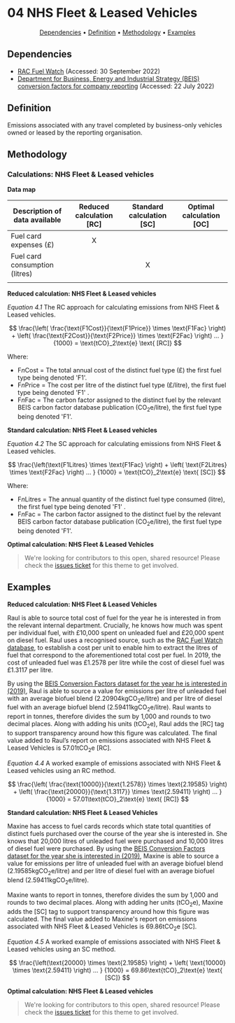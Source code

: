 # 04 NHS Fleet & Leased Vehicles

<p align="center">
  <a href="#dependencies">Dependencies</a> •
  <a href="#definition">Definition</a> •
  <a href="#methodology">Methodology</a> •
  <a href="#examples">Examples</a>
</p>

## Dependencies

* [RAC Fuel Watch](https://www.rac.co.uk/drive/advice/fuel-watch/) (Accessed: 30 September 2022)
* [Department for Business, Energy and Industrial Strategy (BEIS) conversion factors for company reporting](https://www.gov.uk/government/collections/government-conversion-factors-for-company-reporting) (Accessed: 22 July 2022)

## Definition
Emissions associated with any travel completed by business-only vehicles owned or leased by the reporting organisation.

## Methodology

### Calculations: NHS Fleet & Leased vehicles

**Data map**

| Description of data available  | Reduced calculation [RC]  | Standard calculation [SC] | Optimal calculation [OC] |
| ------------------------------ |:---:| :---:| :---:|
| Fuel card expenses (£) | X |  |  |
| Fuel card consumption (litres) |  | X |  |
|  |  |  |  |

**Reduced calculation: NHS Fleet & Leased vehicles**

*Equation 4.1* The RC approach for calculating emissions from NHS Fleet & Leased vehicles.

$$ 
\frac{\left( \frac{\text{F1Cost}}{\text{F1Price}} \times \text{F1Fac} \right) + \left( \frac{\text{F2Cost}}{\text{F2Price}} \times \text{F2Fac} \right) ... }
{1000} = \text{tCO}_2\text{e} \text{ [RC]}
$$

Where:
* F*n*Cost = The total annual cost of the distinct fuel type (£) the first fuel type being denoted 'F1'.
* F*n*Price = The cost per litre of the distinct fuel type (£/litre), the first fuel type being denoted 'F1' .
* F*n*Fac = The carbon factor assigned to the distinct fuel by the relevant BEIS carbon factor database publication (CO<sub>2</sub>e/litre), the first fuel type being denoted 'F1'.

**Standard calculation: NHS Fleet & Leased vehicles**

*Equation 4.2* The SC approach for calculating emissions from NHS Fleet & Leased vehicles.

$$ 
\frac{\left(\text{F1Litres} \times \text{F1Fac} \right) + \left( \text{F2Litres} \times \text{F2Fac} \right) ... }
{1000} = \text{tCO}_2\text{e} \text{ [SC]}
$$

Where:
* F*n*Litres = The annual quantity of the distinct fuel type consumed (litre), the first fuel type being denoted 'F1' .
* F*n*Fac = The carbon factor assigned to the distinct fuel by the relevant BEIS carbon factor database publication (CO<sub>2</sub>e/litre), the first fuel type being denoted 'F1'.

**Optimal calculation: NHS Fleet & Leased Vehicles**

> We're looking for contributors to this open, shared resource! Please check the [issues ticket](https://github.com/danwrisar/KMSIMG_NHS_EmissionsRecipeBook/issues/5) for this theme to get involved. 

## Examples

**Reduced calculation: NHS Fleet & Leased Vehicles**

Raul is able to source total cost of fuel for the year he is interested in from the relevant internal department. Crucially, he knows how much was spent per individual fuel, with £10,000 spent on unleaded fuel and £20,000 spent on diesel fuel. Raul uses a recognised source, such as the [RAC Fuel Watch database](https://www.rac.co.uk/drive/advice/fuel-watch/), to establish a cost per unit to enable him to extract the litres of fuel that correspond to the aforementioned total cost per fuel. In 2019, the cost of unleaded fuel was £1.2578 per litre while the cost of diesel fuel was £1.3117 per litre. 

By using the [BEIS Conversion Factors dataset for the year he is interested in (2019)](https://www.gov.uk/government/publications/greenhouse-gas-reporting-conversion-factors-2019), Raul is able to source a value for emissions per litre of unleaded fuel with an average biofuel blend (2.20904kgCO<sub>2</sub>e/litre) and per litre of diesel fuel with an average biofuel blend (2.59411kgCO<sub>2</sub>e/litre). Raul wants to report in tonnes, therefore divides the sum by 1,000 and rounds to two decimal places. Along with adding his units (tCO<sub>2</sub>e), Raul adds the [RC] tag to support transparency around how this figure was calculated. The final value added to Raul’s report on emissions associated with NHS Fleet & Leased Vehicles is 57.01tCO<sub>2</sub>e [RC].

*Equation 4.4* A worked example of emissions associated with NHS Fleet & Leased vehicles using an RC method.

$$ 
\frac{\left( \frac{\text{10000}}{\text{1.2578}} \times \text{2.19585} \right) + \left( \frac{\text{20000}}{\text{1.3117}} \times \text{2.59411} \right) ... }
{1000} = 57.01\text{tCO}_2\text{e} \text{ [RC]}
$$

**Standard calculation: NHS Fleet & Leased Vehicles**

Maxine has access to fuel cards records which state total quantities of distinct fuels purchased over the course of the year she is interested in. She knows that 20,000 litres of unleaded fuel were purchased and 10,000 litres of diesel fuel were purchased. By using the [BEIS Conversion Factors dataset for the year she is interested in (2019)](https://www.gov.uk/government/publications/greenhouse-gas-reporting-conversion-factors-2019), Maxine is able to source a value for emissions per litre of unleaded fuel with an average biofuel blend (2.19585kgCO<sub>2</sub>e/litre) and per litre of diesel fuel with an average biofuel blend (2.59411kgCO<sub>2</sub>e/litre). 

Maxine wants to report in tonnes, therefore divides the sum by 1,000 and rounds to two decimal places. Along with adding her units (tCO<sub>2</sub>e), Maxine adds the [SC] tag to support transparency around how this figure was calculated. The final value added to Maxine's report on emissions associated with NHS Fleet & Leased Vehicles is 69.86tCO<sub>2</sub>e [SC].

*Equation 4.5* A worked example of emissions associated with NHS Fleet & Leased vehicles using an SC method.

$$ 
\frac{\left(\text{20000} \times \text{2.19585} \right) + \left( \text{10000} \times \text{2.59411} \right) ... }
{1000} = 69.86\text{tCO}_2\text{e} \text{ [SC]}
$$

**Optimal calculation: NHS Fleet & Leased vehicles**

> We're looking for contributors to this open, shared resource! Please check the [issues ticket](https://github.com/danwrisar/KMSIMG_NHS_EmissionsRecipeBook/issues/5) for this theme to get involved. 
